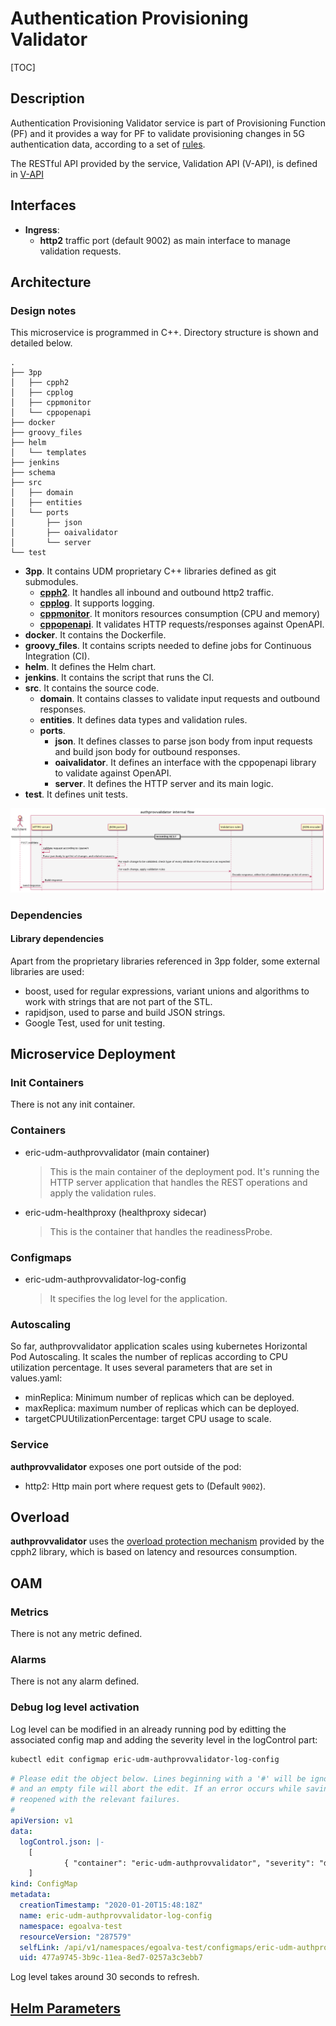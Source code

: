 
# Authentication Provisioning Validator

[TOC]

## Description

Authentication Provisioning Validator service is part of Provisioning Function (PF) and it provides a way for PF to validate provisioning changes in 5G authentication data, according to a set of [rules](https://gerrit.ericsson.se/plugins/gitiles/HSS/CCDM/EDA/documentation/+/master/uc/udm_authentication_provisioning_validator.adoc).

The RESTful API provided by the service, Validation API (V-API), is defined in [V-API](https://gerrit.ericsson.se/plugins/gitiles/activation/docs/api/v-api/+/master/src/provisioning_validation_api.yaml)

## Interfaces

 * **Ingress**: 
   * **http2** traffic port (default 9002) as main interface to manage validation requests.

## Architecture

### Design notes

This microservice is programmed in C++. Directory structure is shown and detailed below.

```
.
├── 3pp
│   ├── cpph2
│   ├── cpplog
│   ├── cppmonitor
│   └── cppopenapi
├── docker
├── groovy_files
├── helm
│   └── templates
├── jenkins
├── schema
├── src
│   ├── domain
│   ├── entities
│   └── ports
│       ├── json
│       ├── oaivalidator
│       └── server
└── test
```

 * **3pp**. It contains UDM proprietary C++ libraries defined as git submodules.
   * [**cpph2**](https://gerrit.ericsson.se/#/admin/projects/HSS/CCSM/cpph2). It handles all inbound and outbound http2 traffic.
   * [**cpplog**](https://gerrit.ericsson.se/#/admin/projects/HSS/CCSM/cpplog). It supports logging.
   * [**cppmonitor**](https://gerrit.ericsson.se/#/admin/projects/HSS/CCSM/cppmonitor). It monitors resources consumption (CPU and memory)
   * [**cppopenapi**](https://gerrit.ericsson.se/#/admin/projects/HSS/CCSM/cppopenapi). It validates HTTP requests/responses against OpenAPI.
 * **docker**. It contains the Dockerfile.
 * **groovy_files**. It contains scripts needed to define jobs for Continuous Integration (CI).
 * **helm**. It defines the Helm chart.
 * **jenkins**. It contains the script that runs the CI.
 * **src**. It contains the source code.
   * **domain**. It contains classes to validate input requests and outbound responses.
   * **entities**. It defines data types and validation rules.
   * **ports**.
     * **json**. It defines classes to parse json body from input requests and build json body for outbound responses.
     * **oaivalidator**. It defines an interface with the cppopenapi library to validate against OpenAPI.
     * **server**. It defines the HTTP server and its main logic.
 * **test**. It defines unit tests.

![Network flow](./doc/authprovvalidator.flow.png)

### Dependencies

#### Library dependencies

Apart from the proprietary libraries referenced in 3pp folder, some external libraries are used:
- boost, used for regular expressions, variant unions and algorithms to work with strings that are not part of the STL.
- rapidjson, used to parse and build JSON strings.
- Google Test, used for unit testing.

## Microservice Deployment

### Init Containers

There is not any init container.

### Containers

* <a name="eric-udm-authprovvalidator">eric-udm-authprovvalidator</a> (main container)
  >This is the main container of the deployment pod. It's running the HTTP server application that handles the REST operations and apply the validation rules.

* <a name="eric-udm-healthproxy">eric-udm-healthproxy</a> (healthproxy sidecar)
  >This is the container that handles the readinessProbe.

### Configmaps

* eric-udm-authprovvalidator-log-config
  > It specifies the log level for the application.

### Autoscaling

So far, authprovvalidator application scales using kubernetes Horizontal Pod Autoscaling. It scales the number of replicas according to CPU utilization percentage.
It uses several parameters that are set in values.yaml:

* minReplica: Minimum number of replicas which can be deployed.
* maxReplica: maximum number of replicas which can be deployed.
* targetCPUUtilizationPercentage: target CPU usage to scale.

### Service

**authprovvalidator** exposes one port outside of the pod:

* http2: Http main port where request gets to (Default `9002`).

## Overload

**authprovvalidator** uses the [overload protection mechanism](https://confluence.lmera.ericsson.se/pages/viewpage.action?spaceKey=5GHSS&title=Overload+Protection) provided by the cpph2 library, which is based on latency and resources consumption.

## OAM

### Metrics

There is not any metric defined.

### Alarms

There is not any alarm defined.

### Debug log level activation

Log level can be modified in an already running pod by editting the associated config map and adding the severity level in the logControl part:

```bash
kubectl edit configmap eric-udm-authprovvalidator-log-config
```

```yaml
# Please edit the object below. Lines beginning with a '#' will be ignored,
# and an empty file will abort the edit. If an error occurs while saving this file will be
# reopened with the relevant failures.
#
apiVersion: v1
data:
  logControl.json: |-
    [
            { "container": "eric-udm-authprovvalidator", "severity": "debug" }
    ]
kind: ConfigMap
metadata:
  creationTimestamp: "2020-01-20T15:48:18Z"
  name: eric-udm-authprovvalidator-log-config
  namespace: egoalva-test
  resourceVersion: "287579"
  selfLink: /api/v1/namespaces/egoalva-test/configmaps/eric-udm-authprovvalidator-log-config
  uid: 477a9745-3b9c-11ea-8ed7-0257a3c3ebb7
```

Log level takes around 30 seconds to refresh.

## [Helm Parameters](./helm/README.md)


